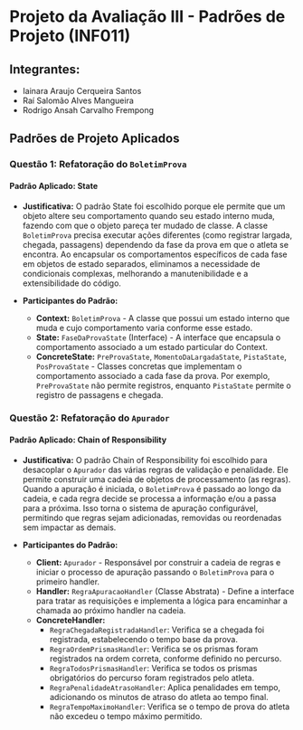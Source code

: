 # Projeto da Avaliação III - Padrões de Projeto (INF011)

## Integrantes:

- Iainara Araujo Cerqueira Santos
- Raí Salomão Alves Mangueira
- Rodrigo Ansah Carvalho Frempong

## Padrões de Projeto Aplicados

### Questão 1: Refatoração do `BoletimProva`

#### **Padrão Aplicado: State**

* **Justificativa:** O padrão State foi escolhido porque ele permite que um objeto altere seu comportamento quando seu estado interno muda, fazendo com que o objeto pareça ter mudado de classe. A classe `BoletimProva` precisa executar ações diferentes (como registrar largada, chegada, passagens) dependendo da fase da prova em que o atleta se encontra. Ao encapsular os comportamentos específicos de cada fase em objetos de estado separados, eliminamos a necessidade de condicionais complexas, melhorando a manutenibilidade e a extensibilidade do código.

* **Participantes do Padrão:**
    * **Context:** `BoletimProva` - A classe que possui um estado interno que muda e cujo comportamento varia conforme esse estado.
    * **State:** `FaseDaProvaState` (Interface) - A interface que encapsula o comportamento associado a um estado particular do Context.
    * **ConcreteState:** `PreProvaState`, `MomentoDaLargadaState`, `PistaState`, `PosProvaState` - Classes concretas que implementam o comportamento associado a cada fase da prova. Por exemplo, `PreProvaState` não permite registros, enquanto `PistaState` permite o registro de passagens e chegada.
            
### Questão 2: Refatoração do `Apurador`

#### **Padrão Aplicado: Chain of Responsibility**

* **Justificativa:** O padrão Chain of Responsibility foi escolhido para desacoplar o `Apurador` das várias regras de validação e penalidade. Ele permite construir uma cadeia de objetos de processamento (as regras). Quando a apuração é iniciada, o `BoletimProva` é passado ao longo da cadeia, e cada regra decide se processa a informação e/ou a passa para a próxima. Isso torna o sistema de apuração configurável, permitindo que regras sejam adicionadas, removidas ou reordenadas sem impactar as demais.

* **Participantes do Padrão:**
    * **Client:** `Apurador` - Responsável por construir a cadeia de regras e iniciar o processo de apuração passando o `BoletimProva` para o primeiro handler.
    * **Handler:** `RegraApuracaoHandler` (Classe Abstrata) - Define a interface para tratar as requisições e implementa a lógica para encaminhar a chamada ao próximo handler na cadeia.
    * **ConcreteHandler:**
        * `RegraChegadaRegistradaHandler`: Verifica se a chegada foi registrada, estabelecendo o tempo base da prova.
        * `RegraOrdemPrismasHandler`: Verifica se os prismas foram registrados na ordem correta, conforme definido no percurso.
        * `RegraTodosPrismasHandler`: Verifica se todos os prismas obrigatórios do percurso foram registrados pelo atleta.
        * `RegraPenalidadeAtrasoHandler`: Aplica penalidades em tempo, adicionando os minutos de atraso do atleta ao tempo final.
        * `RegraTempoMaximoHandler`: Verifica se o tempo de prova do atleta não excedeu o tempo máximo permitido.
